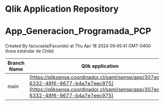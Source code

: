 # Qlik Application Repository 
# App_Generacion_Programada_PCP
### 
Created By facucasla(Facundo) at Thu Apr 18 2024 09:45:41 GMT-0400 (hora estándar de Chile)

Branch Name|Qlik application
---|---
main|[https://qliksense.coordinador.cl/saml/sense/app/307ec5bf-6332-48f6-9677-b4a7e7eec975](https://qliksense.coordinador.cl/saml/sense/app/307ec5bf-6332-48f6-9677-b4a7e7eec975)